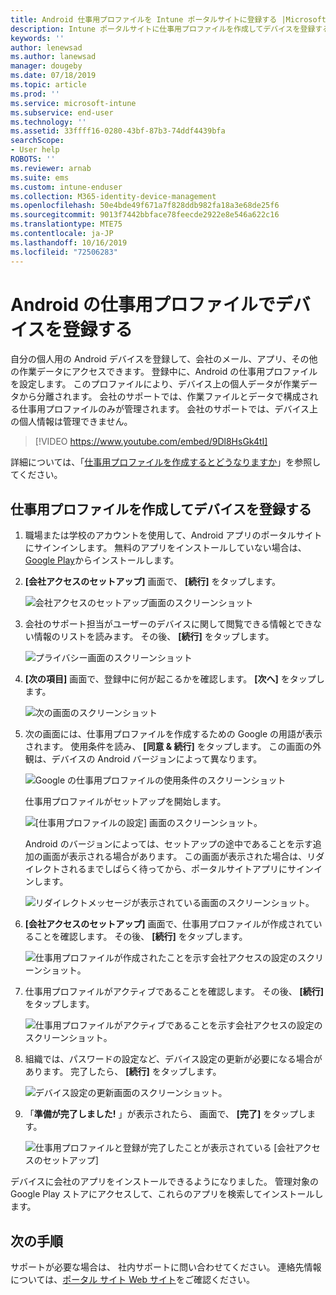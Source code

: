```yaml
---
title: Android 仕事用プロファイルを Intune ポータルサイトに登録する |Microsoft Docs
description: Intune ポータルサイトに仕事用プロファイルを作成してデバイスを登録する方法。
keywords: ''
author: lenewsad
ms.author: lanewsad
manager: dougeby
ms.date: 07/18/2019
ms.topic: article
ms.prod: ''
ms.service: microsoft-intune
ms.subservice: end-user
ms.technology: ''
ms.assetid: 33ffff16-0280-43bf-87b3-74ddf4439bfa
searchScope:
- User help
ROBOTS: ''
ms.reviewer: arnab
ms.suite: ems
ms.custom: intune-enduser
ms.collection: M365-identity-device-management
ms.openlocfilehash: 50e4bde49f671a7f828ddb982fa18a3e68de25f6
ms.sourcegitcommit: 9013f7442bbface78feecde2922e8e546a622c16
ms.translationtype: MTE75
ms.contentlocale: ja-JP
ms.lasthandoff: 10/16/2019
ms.locfileid: "72506283"
---
```

# <a name="enroll-device-with-android-work-profile"></a>Android の仕事用プロファイルでデバイスを登録する

自分の個人用の Android デバイスを登録して、会社のメール、アプリ、その他の作業データにアクセスできます。 登録中に、Android の仕事用プロファイルを設定します。 このプロファイルにより、デバイス上の個人データが作業データから分離されます。 会社のサポートでは、作業ファイルとデータで構成される仕事用プロファイルのみが管理されます。 会社のサポートでは、デバイス上の個人情報は管理できません。
</br>
> [!VIDEO https://www.youtube.com/embed/9Dl8HsGk4tI]

詳細については、「[仕事用プロファイルを作成するとどうなりますか](what-happens-when-you-create-a-work-profile-android.md)」を参照してください。

## <a name="create-work-profile-and-enroll-device"></a>仕事用プロファイルを作成してデバイスを登録する

1. 職場または学校のアカウントを使用して、Android アプリのポータルサイトにサインインします。 無料のアプリをインストールしていない場合は、 [Google Play](https://play.google.com/store/apps/details?id=com.microsoft.windowsintune.companyportal)からインストールします。  

2. **[会社アクセスのセットアップ]** 画面で、 **[続行]** をタップします。  

    ![会社アクセスのセットアップ画面のスクリーンショット](./media/android-wp-02-1908.png)  

3. 会社のサポート担当がユーザーのデバイスに関して閲覧できる情報とできない情報のリストを読みます。 その後、 **[続行]** をタップします。   

    ![プライバシー画面のスクリーンショット](./media/android-wp-03-1908.png)  

4. **[次の項目]** 画面で、登録中に何が起こるかを確認します。 **[次へ]** をタップします。  

    ![次の画面のスクリーンショット](./media/android-wp-04-1908.png)

5. 次の画面には、仕事用プロファイルを作成するための Google の用語が表示されます。 使用条件を読み、 **[同意 &AMP; 続行]** をタップします。 この画面の外観は、デバイスの Android バージョンによって異なります。 

    ![Google の仕事用プロファイルの使用条件のスクリーンショット](./media/android-wp-05-1908.png)  

    仕事用プロファイルがセットアップを開始します。 

     ![[仕事用プロファイルの設定] 画面のスクリーンショット。](./media/android-wp-05a-1908.png) 

     Android のバージョンによっては、セットアップの途中であることを示す追加の画面が表示される場合があります。 この画面が表示された場合は、リダイレクトされるまでしばらく待ってから、ポータルサイトアプリにサインインします。  

     ![リダイレクトメッセージが表示されている画面のスクリーンショット。](./media/android-wp-05b-1908.png) 

6. **[会社アクセスのセットアップ]** 画面で、仕事用プロファイルが作成されていることを確認します。 その後、 **[続行]** をタップします。  

    ![仕事用プロファイルが作成されたことを示す会社アクセスの設定のスクリーンショット。](./media/android-wp-06-1908.png)  

7. 仕事用プロファイルがアクティブであることを確認します。 その後、 **[続行]** をタップします。 

    ![仕事用プロファイルがアクティブであることを示す会社アクセスの設定のスクリーンショット。](./media/android-wp-07-1908.png)  

8. 組織では、パスワードの設定など、デバイス設定の更新が必要になる場合があります。 完了したら、 **[続行]** をタップします。  

    ![デバイス設定の更新画面のスクリーンショット。](./media/android-wp-08-1908.png) 

9. 「**準備が完了しました!** 」が表示されたら、 画面で、 **[完了]** をタップします。  

    ![仕事用プロファイルと登録が完了したことが表示されている [会社アクセスのセットアップ]](./media/android-wp-09-1908.png)  


デバイスに会社のアプリをインストールできるようになりました。 管理対象の Google Play ストアにアクセスして、これらのアプリを検索してインストールします。 

## <a name="next-steps"></a>次の手順  

サポートが必要な場合は、 社内サポートに問い合わせてください。 連絡先情報については、[ポータル サイト Web サイト](https://go.microsoft.com/fwlink/?linkid=2010980)をご確認ください。

